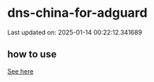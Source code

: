 # dns-china-for-adguard

Last updated on: 2025-01-14 00:22:12.341689

## how to use

[See here](https://github.com/AdguardTeam/AdGuardHome/wiki/Configuration#upstreams-from-file)